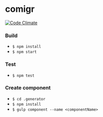# comigr

[![Code Climate](https://codeclimate.com/github/renanpvaz/comigr/badges/gpa.svg)](https://codeclimate.com/github/renanpvaz/comigr)

### Build

- `$ npm install`
- `$ npm start`

### Test

- `$ npm test`

### Create component

- `$ cd .generator`
- `$ npm install`
- `$ gulp component --name <componentName>`
